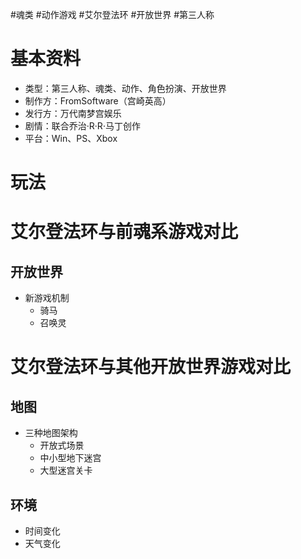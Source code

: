 #魂类 #动作游戏 #艾尔登法环 #开放世界 #第三人称 
# 基本资料
- 类型：第三人称、魂类、动作、角色扮演、开放世界
- 制作方：FromSoftware（宫崎英高）
- 发行方：万代南梦宫娱乐
- 剧情：联合乔治·R·R·马丁创作
- 平台：Win、PS、Xbox

# 玩法

# 艾尔登法环与前魂系游戏对比
## 开放世界
- 新游戏机制
	- 骑马
	- 召唤灵

# 艾尔登法环与其他开放世界游戏对比
## 地图
- 三种地图架构
	- 开放式场景
	- 中小型地下迷宫
	- 大型迷宫关卡

## 环境
- 时间变化
- 天气变化


